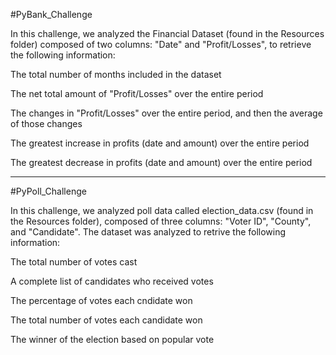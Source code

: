 #PyBank_Challenge

In this challenge, we analyzed the Financial Dataset (found in the Resources folder) composed of two columns: "Date" and "Profit/Losses", to retrieve the following information:

The total number of months included in the dataset

The net total amount of "Profit/Losses" over the entire period

The changes in "Profit/Losses" over the entire period, and then the average of those changes

The greatest increase in profits (date and amount) over the entire period

The greatest decrease in profits (date and amount) over the entire period

--------------------------

#PyPoll_Challenge

In this challenge, we analyzed poll data called election_data.csv (found in the Resources folder), composed of three columns: "Voter ID", "County", and "Candidate". The dataset was analyzed to retrive the following information:

The total number of votes cast

A complete list of candidates who received votes

The percentage of votes each cndidate won

The total number of votes each candidate won

The winner of the election based on popular vote
